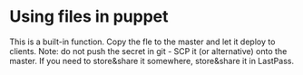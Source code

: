 # Using files in puppet

This is a built-in function.
Copy the fle to the master and let it deploy to clients. Note: do not push the secret in git - SCP it (or alternative) onto the master. If you need to store&share it somewhere, store&share it in LastPass.